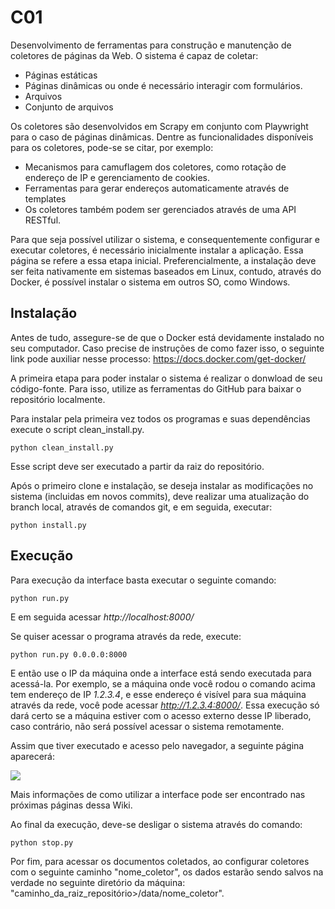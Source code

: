 # C01
Desenvolvimento de ferramentas para construção e manutenção de coletores de páginas da Web. O sistema é capaz de coletar:

- Páginas estáticas
- Páginas dinâmicas ou onde é necessário interagir com formulários.
- Arquivos
- Conjunto de arquivos

Os coletores são desenvolvidos em Scrapy em conjunto com Playwright para o caso de páginas dinâmicas. Dentre as funcionalidades disponíveis para os coletores, pode-se se citar, por exemplo:

- Mecanismos para camuflagem dos coletores, como rotação de endereço de IP e gerenciamento de cookies.
- Ferramentas para gerar endereços automaticamente através de templates
- Os coletores também podem ser gerenciados através de uma API RESTful.

Para que seja possível utilizar o sistema, e consequentemente configurar e executar coletores, é necessário inicialmente instalar a aplicação. Essa página se refere a essa etapa inicial. Preferencialmente, a instalação deve ser feita nativamente em sistemas baseados em Linux, contudo, através do Docker, é possível instalar o sistema em outros SO, como Windows.

## Instalação
Antes de tudo, assegure-se de que o Docker está devidamente instalado no seu computador. Caso precise de instruções de como fazer isso, o seguinte link pode auxiliar nesse processo: https://docs.docker.com/get-docker/

A primeira etapa para poder instalar o sistema é realizar o donwload de seu código-fonte. Para isso, utilize as ferramentas do GitHub para baixar o repositório localmente.

Para instalar pela primeira vez todos os programas e suas dependências execute o script clean_install.py.
```
python clean_install.py
```
Esse script deve ser executado a partir da raiz do repositório.


Após o primeiro clone e instalação, se deseja instalar as modificações no sistema (incluidas em novos commits), deve realizar uma atualização do branch local, através de comandos git, e em seguida, executar:
```
python install.py
```

## Execução

Para execução da interface basta executar o seguinte comando:
```
python run.py
```
E em seguida acessar _http://localhost:8000/_

Se quiser acessar o programa através da rede, execute:
```
python run.py 0.0.0.0:8000
```
E então use o IP da máquina onde a interface está sendo executada para acessá-la. Por exemplo, se a máquina onde você rodou o comando acima tem endereço de IP _1.2.3.4_, e esse endereço é visível para sua máquina através da rede, você pode acessar _http://1.2.3.4:8000/_. Essa execução só dará certo se a máquina estiver com o acesso externo desse IP liberado, caso contrário, não será possível acessar o sistema remotamente.

Assim que tiver executado e acesso pelo navegador, a seguinte página aparecerá:

<img  src="https://drive.google.com/uc?export=view&id=1pfvTCtLBCk7SIu8SprEL8cD5FQcojlZl" >

Mais informações de como utilizar a interface pode ser encontrado nas próximas páginas dessa Wiki.

Ao final da execução, deve-se desligar o sistema através do comando:

```
python stop.py
```

Por fim, para acessar os documentos coletados, ao configurar coletores com o seguinte caminho "nome_coletor", os dados estarão sendo salvos na verdade no seguinte diretório da máquina: "caminho_da_raiz_repositório>/data/nome_coletor".
